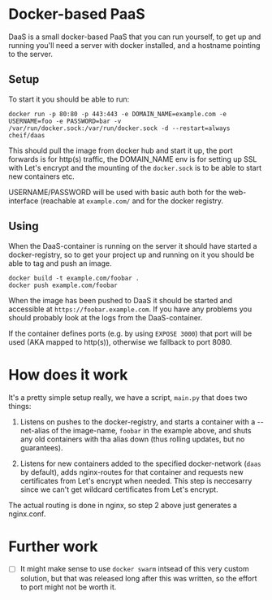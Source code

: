 # Docker-based PaaS

DaaS is a small docker-based PaaS that you can run yourself, to get up and running you'll need a server with docker installed, and a hostname pointing to the server.

## Setup

To start it you should be able to run:

```
docker run -p 80:80 -p 443:443 -e DOMAIN_NAME=example.com -e USERNAME=foo -e PASSWORD=bar -v /var/run/docker.sock:/var/run/docker.sock -d --restart=always cheif/daas
```

This should pull the image from docker hub and start it up, the port forwards is for http(s) traffic, the DOMAIN_NAME env is for setting up SSL with Let's encrypt and the mounting of the `docker.sock` is to be able to start new containers etc.

USERNAME/PASSWORD will be used with basic auth both for the web-interface (reachable at `example.com/` and for the docker registry.

## Using

When the DaaS-container is running on the server it should have started a docker-registry, so to get your project up and running on it you should be able to tag and push an image.

```
docker build -t example.com/foobar .
docker push example.com/foobar
```

When the image has been pushed to DaaS it should be started and accessible at `https://foobar.example.com`. If you have any problems you should probably look at the logs from the DaaS-container.

If the container defines ports (e.g. by using `EXPOSE 3000`) that port will be used (AKA mapped to http(s)), otherwise we fallback to port 8080.

# How does it work

It's a pretty simple setup really, we have a script, `main.py` that does two things:

1. Listens on pushes to the docker-registry, and starts a container with a --net-alias of the image-name, `foobar` in the example above, and shuts any old containers with tha alias down (thus rolling updates, but no guarantees).

2. Listens for new containers added to the specified docker-network (`daas` by default), adds nginx-routes for that container and requests new certificates from Let's encrypt when needed. This step is neccesarry since we can't get wildcard certificates from Let's encrypt.

The actual routing is done in nginx, so step 2 above just generates a nginx.conf.

# Further work
- [ ] It might make sense to use `docker swarm` intsead of this very custom solution, but that was released long after this was written, so the effort to port might not be worth it.
